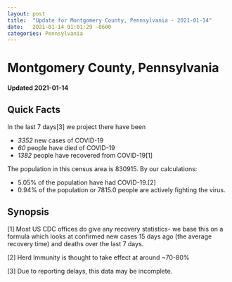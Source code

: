 ```yaml
---
layout: post
title:  "Update for Montgomery County, Pennsylvania - 2021-01-14"
date:   2021-01-14 01:01:29 -0600
categories: Pennsylvania
---
```


# Montgomery County, Pennsylvania
#### Updated 2021-01-14

## Quick Facts

In the last 7 days[3] we project there have been
- *3352* new cases of COVID-19
- *60* people have died of COVID-19
- *1382* people have recovered from COVID-19[1]

The population in this census area is 830915. By our calculations:
- 5.05% of the population have had COVID-19.[2]
- 0.94% of the population or 7815.0 people are actively fighting the virus.

## Synopsis




[1] Most US CDC offices do give any recovery statistics- we base this on a formula which looks at confirmed new cases
15 days ago (the average recovery time) and deaths over the last 7 days.

[2] Herd Immunity is thought to take effect at around ~70-80%

[3] Due to reporting delays, this data may be incomplete.
 
    